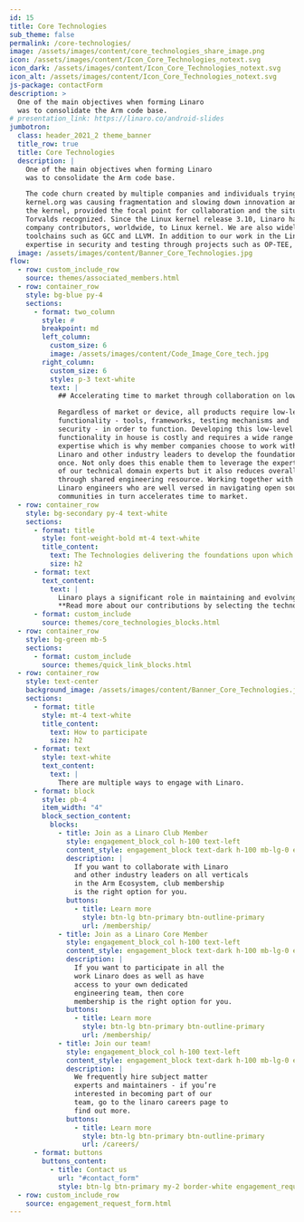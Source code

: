 ```yaml
---
id: 15
title: Core Technologies
sub_theme: false
permalink: /core-technologies/
image: /assets/images/content/core_technologies_share_image.png
icon: /assets/images/content/Icon_Core_Technologies_notext.svg
icon_dark: /assets/images/content/Icon_Core_Technologies_notext.svg
icon_alt: /assets/images/content/Icon_Core_Technologies_notext.svg
js-package: contactForm
description: >
  One of the main objectives when forming Linaro
  was to consolidate the Arm code base.
# presentation_link: https://linaro.co/android-slides
jumbotron:
  class: header_2021_2 theme_banner
  title_row: true
  title: Core Technologies
  description: |
    One of the main objectives when forming Linaro
    was to consolidate the Arm code base.

    The code churn created by multiple companies and individuals trying to upstream essentially the same code into
    kernel.org was causing fragmentation and slowing down innovation and delivery of products. Linaro’s work, especially in
    the kernel, provided the focal point for collaboration and the situation recognizably improved by 2012, something Linus
    Torvalds recognized. Since the Linux kernel release 3.10, Linaro has been consistently listed as one of the top ten
    company contributors, worldwide, to Linux kernel. We are also widely recognized for the work we have done on
    toolchains such as GCC and LLVM. In addition to our work in the Linux kernel and toolchains, we are known for our
    expertise in security and testing through projects such as OP-TEE, LAVA and LKFT.
  image: /assets/images/content/Banner_Core_Technologies.jpg
flow:
  - row: custom_include_row
    source: themes/associated_members.html
  - row: container_row
    style: bg-blue py-4
    sections:
      - format: two_column
        style: #
        breakpoint: md
        left_column:
          custom_size: 6
          image: /assets/images/content/Code_Image_Core_tech.jpg
        right_column:
          custom_size: 6
          style: p-3 text-white
          text: |
            ## Accelerating time to market through collaboration on low-level functionality

            Regardless of market or device, all products require low-level
            functionality - tools, frameworks, testing mechanisms and
            security - in order to function. Developing this low-level
            functionality in house is costly and requires a wide range of
            expertise which is why member companies choose to work with
            Linaro and other industry leaders to develop the foundations
            once. Not only does this enable them to leverage the expertise
            of our technical domain experts but it also reduces overall costs
            through shared engineering resource. Working together with
            Linaro engineers who are well versed in navigating open source
            communities in turn accelerates time to market.
  - row: container_row
    style: bg-secondary py-4 text-white
    sections:
      - format: title
        style: font-weight-bold mt-4 text-white
        title_content:
          text: The Technologies delivering the foundations upon which to differentiate
          size: h2
      - format: text
        text_content:
          text: |
            Linaro plays a significant role in maintaining and evolving foundational open source software on Arm.
            **Read more about our contributions by selecting the technology of interest:**
      - format: custom_include
        source: themes/core_technologies_blocks.html
  - row: container_row
    style: bg-green mb-5
    sections:
      - format: custom_include
        source: themes/quick_link_blocks.html
  - row: container_row
    style: text-center
    background_image: /assets/images/content/Banner_Core_Technologies.jpg
    sections:
      - format: title
        style: mt-4 text-white
        title_content:
          text: How to participate
          size: h2
      - format: text
        style: text-white
        text_content:
          text: |
            There are multiple ways to engage with Linaro.
      - format: block
        style: pb-4
        item_width: "4"
        block_section_content:
          blocks:
            - title: Join as a Linaro Club Member
              style: engagement_block_col h-100 text-left
              content_style: engagement_block text-dark h-100 mb-lg-0 engagement_block_content d-flex flex-column justify-content-around align-items-baseline
              description: |
                If you want to collaborate with Linaro
                and other industry leaders on all verticals
                in the Arm Ecosystem, club membership
                is the right option for you.
              buttons:
                - title: Learn more
                  style: btn-lg btn-primary btn-outline-primary
                  url: /membership/
            - title: Join as a Linaro Core Member
              style: engagement_block_col h-100 text-left
              content_style: engagement_block text-dark h-100 mb-lg-0 engagement_block_content d-flex flex-column justify-content-around align-items-baseline
              description: |
                If you want to participate in all the
                work Linaro does as well as have
                access to your own dedicated
                engineering team, then core
                membership is the right option for you.
              buttons:
                - title: Learn more
                  style: btn-lg btn-primary btn-outline-primary
                  url: /membership/
            - title: Join our team!
              style: engagement_block_col h-100 text-left
              content_style: engagement_block text-dark h-100 mb-lg-0 engagement_block_content d-flex flex-column justify-content-around align-items-baseline
              description: |
                We frequently hire subject matter
                experts and maintainers - if you’re
                interested in becoming part of our
                team, go to the linaro careers page to
                find out more.
              buttons:
                - title: Learn more
                  style: btn-lg btn-primary btn-outline-primary
                  url: /careers/
      - format: buttons
        buttons_content:
          - title: Contact us
            url: "#contact_form"
            style: btn-lg btn-primary my-2 border-white engagement_request_contact_btn
  - row: custom_include_row
    source: engagement_request_form.html
---
```

